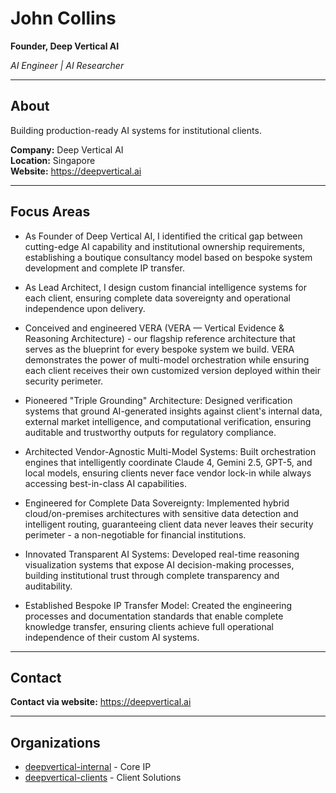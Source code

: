 # John Collins

**Founder, Deep Vertical AI**

*AI Engineer | AI Researcher*

---

## About

Building production-ready AI systems for institutional clients.

**Company:** Deep Vertical AI  
**Location:** Singapore  
**Website:** https://deepvertical.ai

---

## Focus Areas

- As Founder of Deep Vertical AI, I identified the critical gap between cutting-edge AI capability and institutional ownership requirements, establishing a boutique consultancy model based on bespoke system development and complete IP transfer.

- As Lead Architect, I design custom financial intelligence systems for each client, ensuring complete data sovereignty and operational independence upon delivery.

- Conceived and engineered VERA (VERA — Vertical Evidence & Reasoning Architecture) - our flagship reference architecture that serves as the blueprint for every bespoke system we build. VERA demonstrates the power of multi-model orchestration while ensuring each client receives their own customized version deployed within their security perimeter.

- Pioneered "Triple Grounding" Architecture: Designed verification systems that ground AI-generated insights against client's internal data, external market intelligence, and computational verification, ensuring auditable and trustworthy outputs for regulatory compliance.

- Architected Vendor-Agnostic Multi-Model Systems: Built orchestration engines that intelligently coordinate Claude 4, Gemini 2.5, GPT-5, and local models, ensuring clients never face vendor lock-in while always accessing best-in-class AI capabilities.

- Engineered for Complete Data Sovereignty: Implemented hybrid cloud/on-premises architectures with sensitive data detection and intelligent routing, guaranteeing client data never leaves their security perimeter - a non-negotiable for financial institutions.

- Innovated Transparent AI Systems: Developed real-time reasoning visualization systems that expose AI decision-making processes, building institutional trust through complete transparency and auditability.

- Established Bespoke IP Transfer Model: Created the engineering processes and documentation standards that enable complete knowledge transfer, ensuring clients achieve full operational independence of their custom AI systems.

---

## Contact

**Contact via website:** https://deepvertical.ai

---

## Organizations

- [deepvertical-internal](https://github.com/deepvertical-internal) - Core IP
- [deepvertical-clients](https://github.com/deepvertical-clients) - Client Solutions
